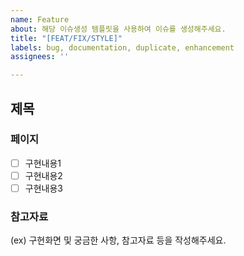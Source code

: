 ```yaml
---
name: Feature
about: 해당 이슈생성 템플릿을 사용하여 이슈를 생성해주세요.
title: "[FEAT/FIX/STYLE]"
labels: bug, documentation, duplicate, enhancement
assignees: ''

---
```


## 제목

### 페이지
- [ ] 구현내용1
- [ ] 구현내용2
- [ ] 구현내용3

### 참고자료
(ex) 구현화면 및 궁금한 사항, 참고자료 등을 작성해주세요.
